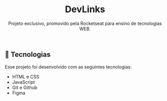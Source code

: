<h1 align="center"> DevLinks </h1>

<p align="center">
Projeto exclusivo, promovido pela Rocketseat para ensino de tecnologias WEB.
</p>

<br>

## 🚀 Tecnologias

Esse projeto foi desenvolvido com as seguintes tecnologias:

- HTML e CSS
- JavaScript
- Git e Github
- Figma